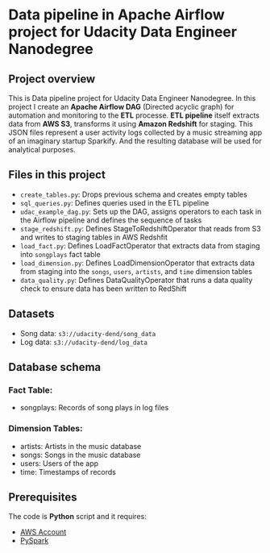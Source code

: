 # Data pipeline in Apache Airflow project for Udacity Data Engineer Nanodegree

## Project overview
This is Data pipeline project for Udacity Data Engineer Nanodegree. In this project I create 
an **Apache Airflow DAG** (Directed acyclic graph) for automation and monitoring to the **ETL** processe. **ETL pipeline** itself extracts data from **AWS S3**, transforms it using **Amazon Redshift** for staging. This JSON files represent a user activity logs collected by a music streaming app of an imaginary startup Sparkify. And the resulting database will be used for analytical purposes.

## Files in this project
* `create_tables.py`: Drops previous schema and creates empty tables
* `sql_queries.py`: Defines queries used in the ETL pipeline
* `udac_example_dag.py`: Sets up the DAG, assigns operators to each task in the Airflow pipeline and defines the sequence of tasks
* `stage_redshift.py`: Defines StageToRedshiftOperator that reads from S3 and writes to staging tables in AWS Redshfit
* `load_fact.py`: Defines LoadFactOperator that extracts data from staging into `songplays` fact table
* `load_dimension.py`: Defines LoadDimensionOperator that extracts data from staging into the `songs`, `users`, `artists`, and `time` dimension tables
* `data_quality.py`: Defines DataQualityOperator that runs a data quality check to ensure data has been written to RedShift
  
## Datasets

* Song data: `s3://udacity-dend/song_data`
* Log data: `s3://udacity-dend/log_data`

## Database schema

### Fact Table:
* songplays: Records of song plays in log files 

### Dimension Tables:
* artists: Artists in the music database
* songs: Songs in the music database
* users: Users of the app
* time: Timestamps of records

## Prerequisites
The code is **Python** script and it requires:

* [AWS Account](https://aws.amazon.com/)
* [PySpark](https://spark.apache.org/)
